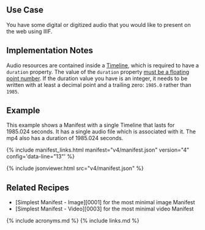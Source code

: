 ## Use Case

You have some digital or digitized audio that you would like to present on the web using  IIIF.

## Implementation Notes

Audio resources are contained inside a [Timeline](https://preview.iiif.io/api/prezi-4/presentation/4.0/model/#timeline), which is required to have a `duration` property. The value of the `duration` property [must be a floating point number](https://preview.iiif.io/api/prezi-4/presentation/4.0/model/#duration). If the duration value you have is an integer, it needs to be written with at least a decimal point and a trailing zero: `1985.0` rather than `1985`.

## Example

This example shows a Manifest with a single Timeline that lasts for 1985.024 seconds. It has a single audio file which is associated with it. The mp4 also has a duration of 1985.024 seconds.

{% include manifest_links.html manifest="v4/manifest.json" version="4" config='data-line="13"' %}

{% include jsonviewer.html src="v4/manifest.json" %}

## Related Recipes

* [Simplest Manifest - Image][0001] for the most minimal image Manifest
* [Simplest Manifest - Video][0003] for the most minimal video Manifest

{% include acronyms.md %}
{% include links.md %}
